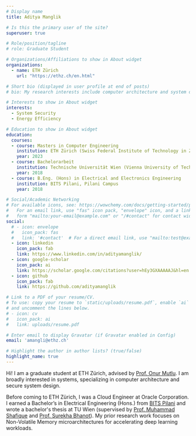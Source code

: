 ```yaml
---
# Display name
title: Aditya Manglik

# Is this the primary user of the site?
superuser: true

# Role/position/tagline
# role: Graduate Student

# Organizations/Affiliations to show in About widget
organizations:
  - name: ETH Zürich
    url: "https://ethz.ch/en.html"

# Short bio (displayed in user profile at end of posts)
# bio: My research interests include computer architecture and system design.

# Interests to show in About widget
interests:
  - System Security
  - Energy Efficiency

# Education to show in About widget
education:
  courses:
  - course: Masters in Computer Engineering
    institution: ETH Zürich (Swiss Federal Institute of Technology in Zürich), Switzerland
    year: 2023
  - course: Bachelorarbeit
    institution: Technische Universität Wien (Vienna University of Technology), Austria
    year: 2018
  - course: B.Eng. (Hons) in Electrical and Electronics Engineering
    institution: BITS Pilani, Pilani Campus
    year: 2018

# Social/Academic Networking
# For available icons, see: https://wowchemy.com/docs/getting-started/page-builder/#icons
#   For an email link, use "fas" icon pack, "envelope" icon, and a link in the
#   form "mailto:your-email@example.com" or "/#contact" for contact widget.
social:
  # - icon: envelope
  #   icon_pack: fas
  #   link: '#contact'  # For a direct email link, use "mailto:test@example.org".
  - icon: linkedin
    icon_pack: fab
    link: https://www.linkedin.com/in/adityamanglik/
  - icon: google-scholar
    icon_pack: ai
    link: https://scholar.google.com/citations?user=hEy3GXAAAAAJ&hl=en
  - icon: github
    icon_pack: fab
    link: https://github.com/adityamanglik

# Link to a PDF of your resume/CV.
# To use: copy your resume to `static/uploads/resume.pdf`, enable `ai` icons in `params.toml`,
# and uncomment the lines below.
# - icon: cv
#   icon_pack: ai
#   link: uploads/resume.pdf

# Enter email to display Gravatar (if Gravatar enabled in Config)
email: 'amangli@ethz.ch'

# Highlight the author in author lists? (true/false)
highlight_name: true
---
```


Hi! I am a graduate student at ETH Zürich, advised by [Prof. Onur Mutlu](https://people.inf.ethz.ch/omutlu/). I am broadly interested in systems, specializing in computer architecture and secure system design.

Before coming to ETH Zürich, I was a Cloud Engineer at Oracle Corporation. I earned a Bachelor’s in Electrical Engineering (Hons.) from [BITS Pilani](https://en.wikipedia.org/wiki/Birla_Institute_of_Technology_and_Science,_Pilani) and wrote a bachelor's thesis at TU Wien (supervised by [Prof. Muhammad Shafique](https://ti.tuwien.ac.at/ecs/people/shafique) and [Prof. Surekha Bhanot](https://www.bits-pilani.ac.in/Pilani/surekha/profile)). My prior research work focuses on Non-Volatile Memory microarchitectures for accelerating deep learning workloads.